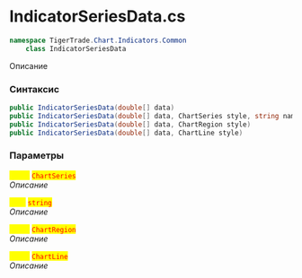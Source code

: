 
# IndicatorSeriesData.cs
```csharp
namespace TigerTrade.Chart.Indicators.Common  
    class IndicatorSeriesData
```

Описание

### Синтаксис
```csharp
public IndicatorSeriesData(double[] data)
public IndicatorSeriesData(double[] data, ChartSeries style, string name = "")
public IndicatorSeriesData(double[] data, ChartRegion style)
public IndicatorSeriesData(double[] data, ChartLine style)
```

### Параметры  
<mark style="color:yellow;">**`style`**</mark> <mark style="color:red;">`ChartSeries`</mark>  
 *Описание*  
  
<mark style="color:yellow;">**`name`**</mark> <mark style="color:red;">`string`</mark>  
 *Описание*  
  
<mark style="color:yellow;">**`style`**</mark> <mark style="color:red;">`ChartRegion`</mark>  
 *Описание*  
  
<mark style="color:yellow;">**`style`**</mark> <mark style="color:red;">`ChartLine`</mark>  
 *Описание*  
  

                    
                    